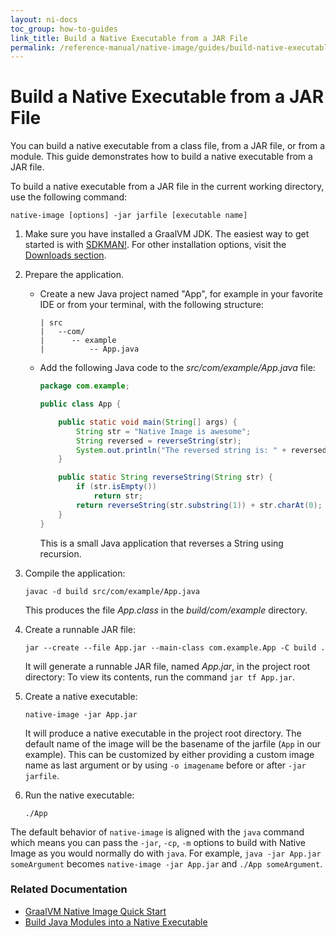 ```yaml
---
layout: ni-docs
toc_group: how-to-guides
link_title: Build a Native Executable from a JAR File
permalink: /reference-manual/native-image/guides/build-native-executable-from-jar/
---
```


# Build a Native Executable from a JAR File

You can build a native executable from a class file, from a JAR file, or from a module. This guide demonstrates how to build a native executable from a JAR file. 

To build a native executable from a JAR file in the current working directory, use the following command:
```shell
native-image [options] -jar jarfile [executable name]
```
1. Make sure you have installed a GraalVM JDK.
The easiest way to get started is with [SDKMAN!](https://sdkman.io/jdks#graal).
For other installation options, visit the [Downloads section](https://www.graalvm.org/downloads/).

2. Prepare the application.

    - Create a new Java project named "App", for example in your favorite IDE or from your terminal, with the following structure:

        ```shell
        | src
        |   --com/
        |      -- example
        |          -- App.java
        ```

    - Add the following Java code to the _src/com/example/App.java_ file:

        ```java
        package com.example;

        public class App {

            public static void main(String[] args) {
                String str = "Native Image is awesome";
                String reversed = reverseString(str);
                System.out.println("The reversed string is: " + reversed);
            }

            public static String reverseString(String str) {
                if (str.isEmpty())
                    return str;
                return reverseString(str.substring(1)) + str.charAt(0);
            }
        }
        ```

        This is a small Java application that reverses a String using recursion.

3. Compile the application:
    ```shell
    javac -d build src/com/example/App.java
    ```

    This produces the file _App.class_ in the _build/com/example_ directory.

4. Create a runnable JAR file:
    ```shell
    jar --create --file App.jar --main-class com.example.App -C build .
    ```

    It will generate a runnable JAR file, named _App.jar_, in the project root directory: 
    To view its contents, run the command `jar tf App.jar`.

5. Create a native executable:
    ```shell
    native-image -jar App.jar
    ```

    It will produce a native executable in the project root directory. The default name of the image will be the basename of the jarfile (`App` in our example).
    This can be customized by either providing a custom image name as last argument or by using `-o imagename` before or after `-jar jarfile`.

6. Run the native executable:
    ```shell
    ./App
    ```

The default behavior of `native-image` is aligned with the `java` command which means you can pass the `-jar`, `-cp`, `-m`  options to build with Native Image as you would normally do with `java`. For example, `java -jar App.jar someArgument` becomes `native-image -jar App.jar` and `./App someArgument`.

### Related Documentation

* [GraalVM Native Image Quick Start](https://luna.oracle.com/lab/47dafec8-4095-4fba-8313-dad43a64dee4)
* [Build Java Modules into a Native Executable](build-java-module-app-aot.md)
